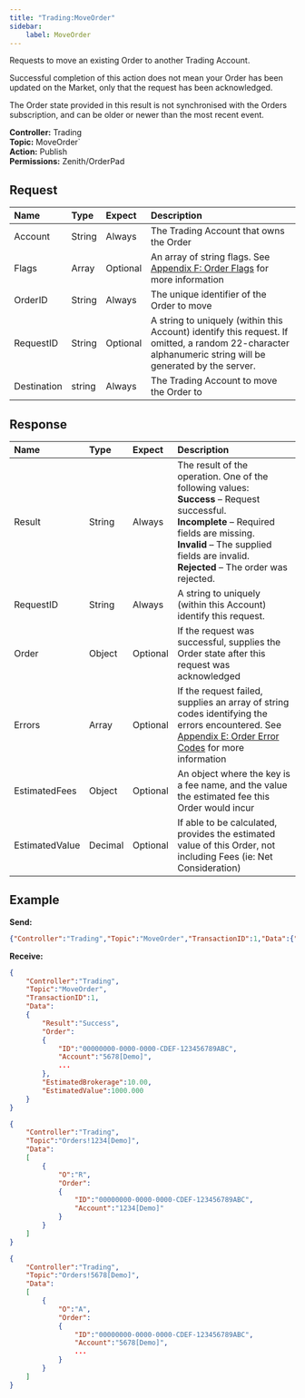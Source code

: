 ```yaml
---
title: "Trading:MoveOrder"
sidebar:
    label: MoveOrder
---
```


Requests to move an existing Order to another Trading Account.

Successful completion of this action does not mean your Order has been updated on the Market, only that the request has been acknowledged.

The Order state provided in this result is not synchronised with the Orders subscription, and can be older or newer than the most recent event.

**Controller:** Trading\
**Topic:** MoveOrder`\
**Action:** Publish\
**Permissions:** Zenith/OrderPad

## Request

| Name        | Type    | Expect   | Description |
| :---------- | :------ | :------- | :--- |
| Account     | String  | Always   | The Trading Account that owns the Order |
| Flags       | Array   | Optional | An array of string flags. See [Appendix F: Order Flags](../../../appendices/f-order-flags/) for more information |
| OrderID     | String  | Always   | The unique identifier of the Order to move |
| RequestID   | String  | Optional | A string to uniquely (within this Account) identify this request. If omitted, a random 22-character alphanumeric string will be generated by the server. |
| Destination | string  | Always   | The Trading Account to move the Order to |

## Response

| Name           | Type    | Expect   | Description |
| :------------- | :------ | :------- | :--- |
| Result         | String  | Always   | The result of the operation. One of the following values:<br>**Success** – Request successful.<br>**Incomplete** – Required fields are missing.<br>**Invalid** – The supplied fields are invalid.<br>**Rejected** – The order was rejected. |
| RequestID      | String  | Always   | A string to uniquely (within this Account) identify this request. |
| Order          | Object  | Optional | If the request was successful, supplies the Order state after this request was acknowledged |
| Errors         | Array   | Optional | If the request failed, supplies an array of string codes identifying the errors encountered. See [Appendix E: Order Error Codes](../../../appendices/e-order-error-codes/) for more information |
| EstimatedFees  | Object  | Optional | An object where the key is a fee name, and the value the estimated fee this Order would incur |
| EstimatedValue | Decimal | Optional | If able to be calculated, provides the estimated value of this Order, not including Fees \(ie: Net Consideration\) |

## Example

**Send:**
```json
{"Controller":"Trading","Topic":"MoveOrder","TransactionID":1,"Data":{"Account":"1234[Demo]","OrderID":"00000000-0000-0000-CDEF-123456789ABC","Destination":"5678[Demo]"}}
```

**Receive:**
```json
{
	"Controller":"Trading",
	"Topic":"MoveOrder",
	"TransactionID":1,
	"Data":
	{
		"Result":"Success",
		"Order":
		{
			"ID":"00000000-0000-0000-CDEF-123456789ABC",
			"Account":"5678[Demo]",
			...
		},
		"EstimatedBrokerage":10.00,
		"EstimatedValue":1000.000
	}
}
```
```json
{
	"Controller":"Trading",
	"Topic":"Orders!1234[Demo]",
	"Data":
	[
		{
			"O":"R",
			"Order":
			{
				"ID":"00000000-0000-0000-CDEF-123456789ABC",
				"Account":"1234[Demo]"
			}
		}
	]
}
```
```json
{
	"Controller":"Trading",
	"Topic":"Orders!5678[Demo]",
	"Data":
	[
		{
			"O":"A",
			"Order":
			{
				"ID":"00000000-0000-0000-CDEF-123456789ABC",
				"Account":"5678[Demo]",
				...
			}
		}
	]
}
```